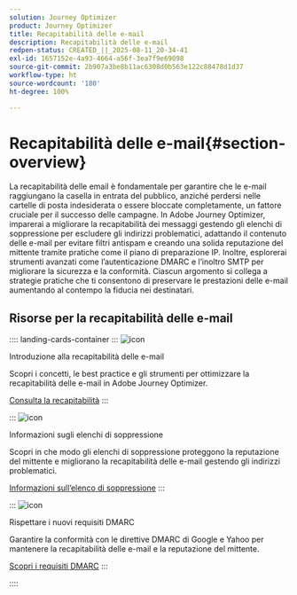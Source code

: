 ```yaml
---
solution: Journey Optimizer
product: Journey Optimizer
title: Recapitabilità delle e-mail
description: Recapitabilità delle e-mail
redpen-status: CREATED_||_2025-08-11_20-34-41
exl-id: 1657152e-4a93-4664-a56f-3ea7f9e69098
source-git-commit: 2b907a3be8b11ac6308d0b563e122c88478d1d37
workflow-type: ht
source-wordcount: '180'
ht-degree: 100%

---
```


# Recapitabilità delle e-mail{#section-overview}

La recapitabilità delle email è fondamentale per garantire che le e-mail raggiungano la casella in entrata del pubblico, anziché perdersi nelle cartelle di posta indesiderata o essere bloccate completamente, un fattore cruciale per il successo delle campagne. In Adobe Journey Optimizer, imparerai a migliorare la recapitabilità dei messaggi gestendo gli elenchi di soppressione per escludere gli indirizzi problematici, adattando il contenuto delle e-mail per evitare filtri antispam e creando una solida reputazione del mittente tramite pratiche come il piano di preparazione IP. Inoltre, esplorerai strumenti avanzati come l’autenticazione DMARC e l’inoltro SMTP per migliorare la sicurezza e la conformità. Ciascun argomento si collega a strategie pratiche che ti consentono di preservare le prestazioni delle e-mail aumentando al contempo la fiducia nei destinatari.

## Risorse per la recapitabilità delle e-mail

:::: landing-cards-container
:::
![icon](https://cdn.experienceleague.adobe.com/icons/book.svg?lang=it)

Introduzione alla recapitabilità delle e-mail

Scopri i concetti, le best practice e gli strumenti per ottimizzare la recapitabilità delle e-mail in Adobe Journey Optimizer.

[Consulta la recapitabilità](../using/reports/deliverability.md)
:::

:::
![icon](https://cdn.experienceleague.adobe.com/icons/list-check.svg?lang=it)

Informazioni sugli elenchi di soppressione

Scopri in che modo gli elenchi di soppressione proteggono la reputazione del mittente e migliorano la recapitabilità delle e-mail gestendo gli indirizzi problematici.

[Informazioni sull’elenco di soppressione](../using/reports/suppression-list.md)
:::

:::
![icon](https://cdn.experienceleague.adobe.com/icons/shield-halved.svg?lang=it)

Rispettare i nuovi requisiti DMARC

Garantire la conformità con le direttive DMARC di Google e Yahoo per mantenere la recapitabilità delle e-mail e la reputazione del mittente.

[Scopri i requisiti DMARC](../using/configuration/dmarc-record-update.md)
:::

::::
